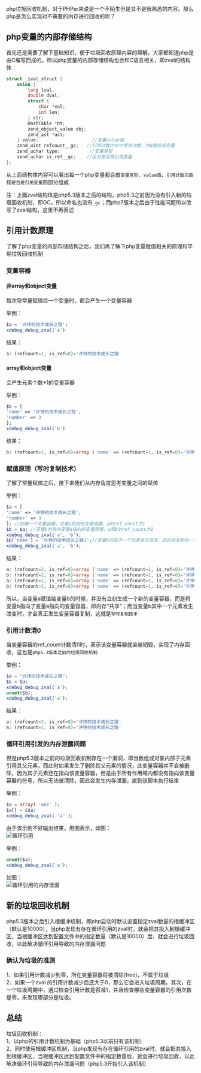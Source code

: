 php垃圾回收机制，对于PHPer来说是一个不陌生但是又不是很熟悉的内容。那么php是怎么实现对不需要的内存进行回收的呢？

## php变量的内部存储结构
首先还是需要了解下基础知识，便于垃圾回收原理内容的理解。大家都知道php是由C编写而成的，所以php变量的内部存储结构也会和C语言相关，即zval的结构体：
```c
struct _zval_struct {
	union {
		long lval;
		double dval;
		struct {
			char *val;
			int len;
		} str;
		HashTable *ht;
		zend_object_value obj;
		zend_ast *ast;
	} value;					//变量value值
	zend_uint refcount__gc;   //引用计数内存中使用次数，为0删除该变量
	zend_uchar type;		   //变量类型
	zend_uchar is_ref__gc;    //区分是否是引用变量
};
```
从上面结构体内容可以看出每一个php变量都会由`变量类型`、`value值`、`引用计数次数`和`是否是引用变量`四部分组成

注：上面zval结构体是php5.3版本之后的结构，php5.3之前因为没有引入新的垃圾回收机制，即GC，所以命名也没有`_gc`；而php7版本之后由于性能问题所以改写了zval结构，这里不再表述

## 引用计数原理
了解了php变量的内部存储结构之后，我们再了解下php变量赋值相关的原理和早期垃圾回收机制

### 变量容器
#### 非array和object变量
每次将常量赋值给一个变量时，都会产生一个变量容器

举例：
```php
$a = '许铮的技术成长之路';
xdebug_debug_zval('a')
```
结果：
```php
a: (refcount=1, is_ref=0)='许铮的技术成长之路'
```

#### array和object变量
会产生元素个数+1的变量容器

举例：
```php
$b = [
'name' => '许铮的技术成长之路',
'number' => 3
];
xdebug_debug_zval('b')
```
结果：
```php
b: (refcount=1, is_ref=0)=array ('name' => (refcount=1, is_ref=0)='许铮的技术成长之路', 'number' => (refcount=1, is_ref=0)=3)
```

### 赋值原理（写时复制技术）
了解了常量赋值之后，接下来我们从内存角度思考变量之间的赋值

举例：
```php
$a = [
'name' => '许铮的技术成长之路',
'number' => 3
]; //创建一个变量容器，变量a指向给变量容器，a的ref_count为1
$b = $a; //变量b也指向变量a指向的变量容器，a和b的ref_count为2
xdebug_debug_zval('a', 'b');
$b['name'] = '许铮的技术成长之路1';//变量b的其中一个元素发生改变，此时会复制出一个新的变量容器，变量b重新指向新的变量容器，a和b的ref_count变成1
xdebug_debug_zval('a', 'b'); 
```
结果：
```php
a: (refcount=2, is_ref=0)=array ('name' => (refcount=1, is_ref=0)='许铮的技术成长之路', 'number' => (refcount=1, is_ref=0)=3)
b: (refcount=2, is_ref=0)=array ('name' => (refcount=1, is_ref=0)='许铮的技术成长之路', 'number' => (refcount=1, is_ref=0)=3)
a: (refcount=1, is_ref=0)=array ('name' => (refcount=1, is_ref=0)='许铮的技术成长之路', 'number' => (refcount=1, is_ref=0)=3)
b: (refcount=1, is_ref=0)=array ('name' => (refcount=1, is_ref=0)='许铮的技术成长之路1', 'number' => (refcount=1, is_ref=0)=3)
```

所以，当变量a赋值给变量b的时候，并没有立刻生成一个新的变量容器，而是将变量b指向了变量a指向的变量容器，即内存"共享"；而当变量b其中一个元素发生改变时，才会真正发生变量容器复制，这就是`写时复制技术`

### 引用计数清0
当变量容器的ref_count计数清0时，表示该变量容器就会被销毁，实现了内存回收，这也是`php5.3版本之前的垃圾回收机制`

举例：
```php
$a = "许铮的技术成长之路";
$b = $a;
xdebug_debug_zval('a');
unset($b);
xdebug_debug_zval('a');
```

结果：
```php
a: (refcount=2, is_ref=0)='许铮的技术成长之路'
a: (refcount=1, is_ref=0)='许铮的技术成长之路'
```

### 循环引用引发的内存泄露问题
但是php5.3版本之前的垃圾回收机制存在一个漏洞，即当数组或对象内部子元素引用其父元素，而此时如果发生了删除其父元素的情况，此变量容器并不会被删除，因为其子元素还在指向该变量容器，但是由于所有作用域内都没有指向该变量容器的符号，所以无法被清除，因此会发生内存泄漏，直到该脚本执行结束

举例：
```php
$a = array( 'one' );
$a[] = &$a;
xdebug_debug_zval( 'a' );
```

由于该示例不好输出结果，用图表示，如图：   
![循环引用](https://segment-xavier.oss-cn-beijing.aliyuncs.com/php%E5%BA%95%E5%B1%82%E5%8E%9F%E7%90%86%E4%B9%8B%E5%9E%83%E5%9C%BE%E5%9B%9E%E6%94%B6%E6%9C%BA%E5%88%B6/%E5%BE%AA%E7%8E%AF%E5%BC%95%E7%94%A8.png)

举例：
```php
unset($a);
xdebug_debug_zval('a');
```
如图：   
![循环引用的内存泄漏](https://segment-xavier.oss-cn-beijing.aliyuncs.com/php%E5%BA%95%E5%B1%82%E5%8E%9F%E7%90%86%E4%B9%8B%E5%9E%83%E5%9C%BE%E5%9B%9E%E6%94%B6%E6%9C%BA%E5%88%B6/%E5%BE%AA%E7%8E%AF%E5%BC%95%E7%94%A8%E5%BC%95%E8%B5%B7%E5%86%85%E5%AD%98%E6%B3%84%E6%BC%8F.png)

## 新的垃圾回收机制
php5.3版本之后引入根缓冲机制，即php启动时默认设置指定zval数量的根缓冲区（默认是10000），当php发现有存在循环引用的zval时，就会把其投入到根缓冲区，当根缓冲区达到配置文件中的指定数量（默认是10000）后，就会进行垃圾回收，以此解决循环引用导致的内存泄漏问题

### 确认为垃圾的准则
1、如果引用计数减少到零，所在变量容器将被清除(free)，不属于垃圾   
2、如果一个zval 的引用计数减少后还大于0，那么它会进入垃圾周期。其次，在一个垃圾周期中，通过检查引用计数是否减1，并且检查哪些变量容器的引用次数是零，来发现哪部分是垃圾。

## 总结
垃圾回收机制：   
1、以php的引用计数机制为基础（php5.3以前只有该机制）   
2、同时使用根缓冲区机制，当php发现有存在循环引用的zval时，就会把其投入到根缓冲区，当根缓冲区达到配置文件中的指定数量后，就会进行垃圾回收，以此解决循环引用导致的内存泄漏问题（php5.3开始引入该机制）
